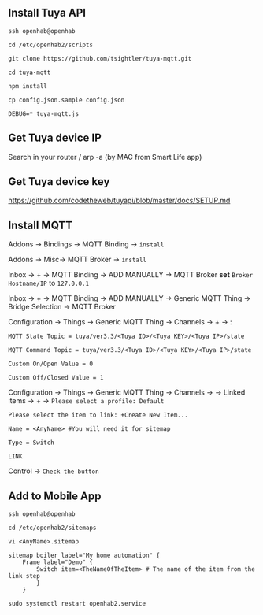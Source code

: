 ## Install Tuya API
`ssh openhab@openhab`

`cd /etc/openhab2/scripts`

`git clone https://github.com/tsightler/tuya-mqtt.git`

`cd tuya-mqtt`

`npm install`

`cp config.json.sample config.json`

`DEBUG=* tuya-mqtt.js`

## Get Tuya device IP
Search in your router / arp -a (by MAC from Smart Life app)

## Get Tuya device key
https://github.com/codetheweb/tuyapi/blob/master/docs/SETUP.md

## Install MQTT
Addons -> Bindings -> MQTT Binding -> `install`

Addons -> Misc-> MQTT Broker -> `install`

Inbox -> + -> MQTT Binding -> ADD MANUALLY -> MQTT Broker **set** `Broker Hostname/IP` to `127.0.0.1`

Inbox -> + -> MQTT Binding -> ADD MANUALLY -> Generic MQTT Thing -> Bridge Selection -> MQTT Broker

Configuration -> Things -> Generic MQTT Thing -> Channels -> + -> :

`MQTT State Topic = tuya/ver3.3/<Tuya ID>/<Tuya KEY>/<Tuya IP>/state`

`MQTT Command Topic = tuya/ver3.3/<Tuya ID>/<Tuya KEY>/<Tuya IP>/state`

`Custom On/Open Value = 0`

`Custom Off/Closed Value = 1`

Configuration -> Things -> Generic MQTT Thing -> Channels -> <Channel Name> -> Linked items -> + -> 
`Please select a profile: Default`

`Please select the item to link: +Create New Item...`

`Name = <AnyName> #You will need it for sitemap`

`Type = Switch`

`LINK`

Control -> `Check the button`

## Add to Mobile App

`ssh openhab@openhab`

`cd /etc/openhab2/sitemaps`

`vi <AnyName>.sitemap`

```
sitemap boiler label="My home automation" {
    Frame label="Demo" {
        Switch item=<TheNameOfTheItem> # The name of the item from the link step
        }
    }
```

`sudo systemctl restart openhab2.service`
